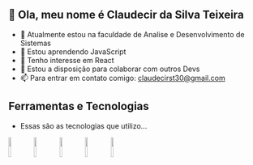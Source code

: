 ## 👋 Ola, meu nome é Claudecir da Silva Teixeira

- 🔭 Atualmente estou na faculdade de Analise e Desenvolvimento de Sistemas
- 🌱 Estou aprendendo JavaScript 
- 👀 Tenho interesse em React
- 👯 Estou a disposição para colaborar com outros Devs  
- 📫 Para entrar em contato comigo: claudecirst30@gmail.com 

<!---
Claus30/Claus30 is a ✨ special ✨ repository because its `README.md` (this file) appears on your GitHub profile.
You can click the Preview link to take a look at your changes.
--->
## Ferramentas e Tecnologias 
- Essas são as tecnologias que utilizo...

<img height="10%" width="10%" src="https://cdn.jsdelivr.net/gh/devicons/devicon/icons/html5/html5-original.svg" /><img height="10%" width="10%" src="https://cdn.jsdelivr.net/gh/devicons/devicon/icons/css3/css3-original.svg" /><img height="10%" width="10%" src="https://cdn.jsdelivr.net/gh/devicons/devicon/icons/sass/sass-original.svg" /><img height="10%" width="10%" src="https://cdn.jsdelivr.net/gh/devicons/devicon/icons/bootstrap/bootstrap-original.svg" /><img height="10%" width="10%" src="https://cdn.jsdelivr.net/gh/devicons/devicon/icons/javascript/javascript-original.svg" />









